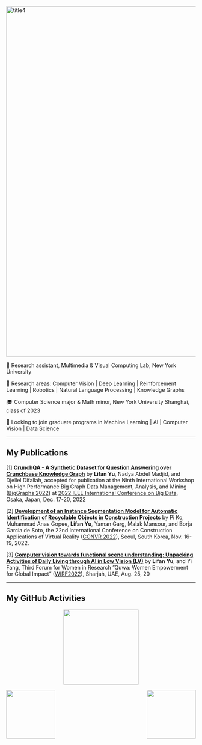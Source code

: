<img width="934" alt="title4" src="https://user-images.githubusercontent.com/74582280/205233915-afa61aca-0239-4886-8fd7-aa2fff3a953e.png">


💼 Research assistant, Multimedia & Visual Computing Lab, New York University

🌱 Research areas: Computer Vision | Deep Learning | Reinforcement Learning | Robotics | Natural Language Processing | Knowledge Graphs

🎓 Computer Science major & Math minor, New York University Shanghai, class of 2023

🔭 Looking to join graduate programs in Machine Learning | AI | Computer Vision | Data Science

---

## My Publications

[1] **[<ins>CrunchQA - A Synthetic Dataset for Question Answering over
Crunchbase Knowledge Graph</ubs>](https://github.com/colab-nyuad/CrunchQA/blob/master/CrunchQA_IEEE.pdf)** by **Lifan Yu**, Nadya Abdel Madjid, and Djellel Difallah, accepted for publication at the Ninth International Workshop on High Performance Big
Graph Data Management, Analysis, and Mining ([BigGraphs 2022](https://biggraphs.org/)) at [2022 IEEE International Conference on Big Data](http://bigdataieee.org/BigData2022/),
Osaka, Japan, Dec. 17-20, 2022

[2] **[<ins>Development of
an Instance Segmentation Model for Automatic Identification of Recyclable Objects in Construction Projects</ins>](https://www.researchgate.net/publication/365700731_Development_of_an_Instance_Segmentation_Model_for_the_Automatic_Identification_of_Recyclable_Objects_in_Construction_Sites)** by Pi Ko, Muhammad Anas Gopee, **Lifan Yu**, Yaman Garg, Malak Mansour, and Borja Garcia de Soto, the 22nd
International Conference on Construction Applications of Virtual Reality ([CONVR 2022](http://convr2022.com/)), Seoul, South Korea, Nov.
16-19, 2022.

[3] **[<ins>Computer vision towards functional scene understanding: Unpacking Activities of Daily Living
through AI in Low Vision (LV)</ins>](https://github.com/SilvesterYu/CV4LV/blob/main/wirf2022_paper_1338_CV4LV.pdf)** by **Lifan Yu**, and Yi Fang, Third Forum for Women in Research ”Quwa: Women Empowerment for Global
Impact” ([WIRF2022](https://www.sharjah.ac.ae/en/Research/Outreach/wirf2022/Pages/wn.aspx)), Sharjah, UAE, Aug. 25, 20


---

## My GitHub Activities
 
<p align="center">
<img height="200" src="https://github-readme-streak-stats.herokuapp.com?user=SilvesterYu&theme=vue-dark&hide_border=true)](https://git.io/streak-stats" />
 </p>

<img align="left" height="130" src="https://github-readme-stats.vercel.app/api?username=SilvesterYu&hide_border=true&&theme=vue-dark">
<img align="right" height="130" src="https://github-readme-stats.vercel.app/api/top-langs/?username=SilvesterYu&layout=compact&hide_border=true&langs_count=8&theme=vue-dark" />




